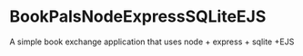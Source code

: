# BookPalsNodeExpressSQLiteEJS
A simple book exchange application that uses node + express + sqlite +EJS
